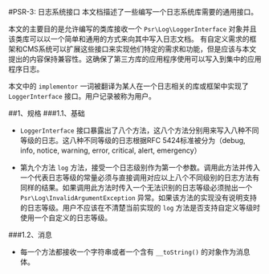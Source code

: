 #PSR-3: 日志系统接口
本文档描述了一些编写一个日志系统库需要的通用接口。

本文的主要目的是允许编写的类库接收一个 `Psr\Log\LoggerInterface` 对象并且该类库可以以一个简单和通用的方式来向其中写入日志文档。 有自定义需求的框架和CMS系统可以扩展这些接口来实现他们特定的需求和功能，但是应该与本文提出的内容保持兼容性。这确保了第三方库的应用程序使用可以写入到集中的应用程序日志。

本文中的 `implementor` 一词被翻译为某人在一个日志相关的库或框架中实现了 `LoggerInterface` 接口。用户记录被称为用户。

 

##1、规格
###1.1、基础

* `LoggerInterface` 接口暴露出了八个方法，这八个方法分别用来写入八种不同等级的日志。这八种不同等级的日志根据RFC 5424标准被分为（debug, info, notice, warning, error, critical, alert, emergency）

* 第九个方法 `log` 方法，接受一个日志级别作为第一个参数。调用此方法并传入一个代表日志等级的常量必须与直接调用对应以上八个不同级别的日志方法有同样的结果。如果调用此方法时传入一个无法识别的日志等级必须抛出一个 `Psr\Log\InvalidArgumentException` 异常。如果该方法的实现没有说明支持的日志等级。用户不应该在不清楚当前实现的 `log` 方法是否支持自定义等级时使用一个自定义的日志等级。

###1.2、消息

* 每一个方法都接收一个字符串或者一个含有 `__toString()` 的对象作为消息体。




